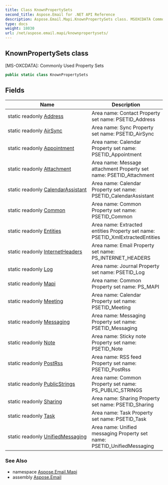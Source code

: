 ```yaml
---
title: Class KnownPropertySets
second_title: Aspose.Email for .NET API Reference
description: Aspose.Email.Mapi.KnownPropertySets class. MSOXCDATA Commonly Used Property Sets
type: docs
weight: 18030
url: /net/aspose.email.mapi/knownpropertysets/
---
```

## KnownPropertySets class

[MS-OXCDATA]: Commonly Used Property Sets

```csharp
public static class KnownPropertySets
```

## Fields

| Name | Description |
| --- | --- |
| static readonly [Address](../../aspose.email.mapi/knownpropertysets/address/) | Area name: Contact Property set name: PSETID_Address |
| static readonly [AirSync](../../aspose.email.mapi/knownpropertysets/airsync/) | Area name: Sync Property set name: PSETID_AirSync |
| static readonly [Appointment](../../aspose.email.mapi/knownpropertysets/appointment/) | Area name: Calendar Property set name: PSETID_Appointment |
| static readonly [Attachment](../../aspose.email.mapi/knownpropertysets/attachment/) | Area name: Message attachment Property set name: PSETID_Attachment |
| static readonly [CalendarAssistant](../../aspose.email.mapi/knownpropertysets/calendarassistant/) | Area name: Calendar Property set name: PSETID_CalendarAssistant |
| static readonly [Common](../../aspose.email.mapi/knownpropertysets/common/) | Area name: Common Property set name: PSETID_Common |
| static readonly [Entities](../../aspose.email.mapi/knownpropertysets/entities/) | Area name: Extracted entities Property set name: PSETID_XmlExtractedEntities |
| static readonly [InternetHeaders](../../aspose.email.mapi/knownpropertysets/internetheaders/) | Area name: Email Property set name: PS_INTERNET_HEADERS |
| static readonly [Log](../../aspose.email.mapi/knownpropertysets/log/) | Area name: Journal Property set name: PSETID_Log |
| static readonly [Mapi](../../aspose.email.mapi/knownpropertysets/mapi/) | Area name: Common Property set name: PS_MAPI |
| static readonly [Meeting](../../aspose.email.mapi/knownpropertysets/meeting/) | Area name: Calendar Property set name: PSETID_Meeting |
| static readonly [Messaging](../../aspose.email.mapi/knownpropertysets/messaging/) | Area name: Messaging Property set name: PSETID_Messaging |
| static readonly [Note](../../aspose.email.mapi/knownpropertysets/note/) | Area name: Sticky note Property set name: PSETID_Note |
| static readonly [PostRss](../../aspose.email.mapi/knownpropertysets/postrss/) | Area name: RSS feed Property set name: PSETID_PostRss |
| static readonly [PublicStrings](../../aspose.email.mapi/knownpropertysets/publicstrings/) | Area name: Common Property set name: PS_PUBLIC_STRINGS |
| static readonly [Sharing](../../aspose.email.mapi/knownpropertysets/sharing/) | Area name: Sharing Property set name: PSETID_Sharing |
| static readonly [Task](../../aspose.email.mapi/knownpropertysets/task/) | Area name: Task Property set name: PSETID_Task |
| static readonly [UnifiedMessaging](../../aspose.email.mapi/knownpropertysets/unifiedmessaging/) | Area name: Unified messaging Property set name: PSETID_UnifiedMessaging |

### See Also

* namespace [Aspose.Email.Mapi](../../aspose.email.mapi/)
* assembly [Aspose.Email](../../)


